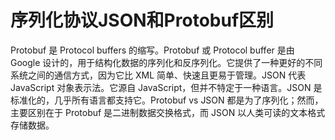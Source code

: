# 序列化协议JSON和Protobuf区别

Protobuf 是 Protocol buffers 的缩写。Protobuf 或 Protocol buffer 是由 Google 设计的，用于结构化数据的序列化和反序列化。它提供了一种更好的不同系统之间的通信方式，因为它比 XML 简单、快速且更易于管理。JSON 代表 JavaScript 对象表示法。它源自 JavaScript，但并不特定于一种语言。JSON 是标准化的，几乎所有语言都支持它。Protobuf vs JSON 都是为了序列化；然而，主要区别在于 Protobuf 是二进制数据交换格式，而 JSON 以人类可读的文本格式存储数据。
